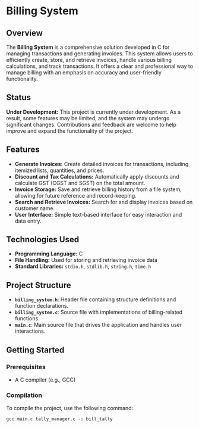 # Billing System

## Overview

The **Billing System** is a comprehensive solution developed in C for managing transactions and generating invoices. This system allows users to efficiently create, store, and retrieve invoices, handle various billing calculations, and track transactions. It offers a clear and professional way to manage billing with an emphasis on accuracy and user-friendly functionality.

## Status

**Under Development:** This project is currently under development. As a result, some features may be limited, and the system may undergo significant changes. Contributions and feedback are welcome to help improve and expand the functionality of the project.

## Features

- **Generate Invoices:** Create detailed invoices for transactions, including itemized lists, quantities, and prices.
- **Discount and Tax Calculations:** Automatically apply discounts and calculate GST (CGST and SGST) on the total amount.
- **Invoice Storage:** Save and retrieve billing history from a file system, allowing for future reference and record-keeping.
- **Search and Retrieve Invoices:** Search for and display invoices based on customer name.
- **User Interface:** Simple text-based interface for easy interaction and data entry.

## Technologies Used

- **Programming Language:** C
- **File Handling:** Used for storing and retrieving invoice data
- **Standard Libraries:** `stdio.h`, `stdlib.h`, `string.h`, `time.h`

## Project Structure

- **`billing_system.h`**: Header file containing structure definitions and function declarations.
- **`billing_system.c`**: Source file with implementations of billing-related functions.
- **`main.c`**: Main source file that drives the application and handles user interactions.

## Getting Started

### Prerequisites

- A C compiler (e.g., GCC)

### Compilation

To compile the project, use the following command:

```bash
gcc main.c tally_manager.c -o bill_tally
